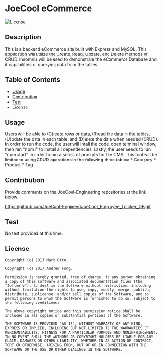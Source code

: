 # JoeCool eCommerce
  ![License](https://img.shields.io/badge/License-Mit-blue.svg)

  ## Description
  This is a backend eCommerce site built with Express and MySQL. This application will utilize the Create, Read, Update, and Delete methods of CRUD. Insomnia will be used to demonstrate the eCommerce Database and it capabilities of querying data from the tables.
  
  ## Table of Contents 

  - [Usage](#usage)
  - [Contribution](#contribution)
  - [Test](#test)
  - [License](#license)
  
  ## Usage
  Users will be able to (C)reate rows or data, (R)ead the data in the tables, (U)pdate the data in each table, and (D)elete the data when needed (CRUD). In order to run the code, the user will intall the code, open terminal window, then run "npm i" to install all dependencies. Lastly, the user needs to run "npm start" in order to run a series of prompts for the CMS. This tool will be limited to using CRUD operations in the following three tables:
    * Category
    * Product
    * Tag
  
  ## Contribution
  Provide comments on the JoeCool-Engineering repositories at the link below.

  https://github.com/JoeCool-Engineer/JoeCool_Employee_Tracker_DB.git
    
  ## Test
  No test provided at this time.
  
  ## License

    Copyright (c) 2013 Mark Otto.

    Copyright (c) 2017 Andrew Fong.

    Permission is hereby granted, free of charge, to any person obtaining a copy of this software and associated documentation files (the "Software"), to deal in the Software without restriction, including without limitation the rights to use, copy, modify, merge, publish, distribute, sublicense, and/or sell copies of the Software, and to permit persons to whom the Software is furnished to do so, subject to the following conditions:

    The above copyright notice and this permission notice shall be included in all copies or substantial portions of the Software.

    THE SOFTWARE IS PROVIDED "AS IS", WITHOUT WARRANTY OF ANY KIND, EXPRESS OR IMPLIED, INCLUDING BUT NOT LIMITED TO THE WARRANTIES OF MERCHANTABILITY, FITNESS FOR A PARTICULAR PURPOSE AND NONINFRINGEMENT. IN NO EVENT SHALL THE AUTHORS OR COPYRIGHT HOLDERS BE LIABLE FOR ANY CLAIM, DAMAGES OR OTHER LIABILITY, WHETHER IN AN ACTION OF CONTRACT, TORT OR OTHERWISE, ARISING FROM, OUT OF OR IN CONNECTION WITH THE SOFTWARE OR THE USE OR OTHER DEALINGS IN THE SOFTWARE.